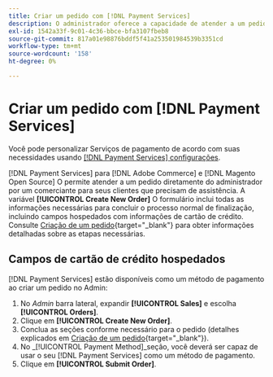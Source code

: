 ```yaml
---
title: Criar um pedido com [!DNL Payment Services]
description: O administrador oferece a capacidade de atender a um pedido usando [!DNL Payment Services] diretamente do Administrador por um comerciante para seus clientes que precisam de assistência.
exl-id: 1542a33f-9c01-4c36-bbce-bfa3107fbeb8
source-git-commit: 817a01e98876bddf5f41a253501984539b3351cd
workflow-type: tm+mt
source-wordcount: '158'
ht-degree: 0%

---
```


# Criar um pedido com [!DNL Payment Services]

Você pode personalizar Serviços de pagamento de acordo com suas necessidades usando [[!DNL Payment Services] configurações](settings.md).

[!DNL Payment Services] para [!DNL Adobe Commerce] e [!DNL Magento Open Source] O permite atender a um pedido diretamente do administrador por um comerciante para seus clientes que precisam de assistência. A variável **[!UICONTROL Create New Order]** O formulário inclui todas as informações necessárias para concluir o processo normal de finalização, incluindo campos hospedados com informações de cartão de crédito. Consulte [Criação de um pedido](https://docs.magento.com/user-guide/customers/customer-account-create-order.html){target="_blank"} para obter informações detalhadas sobre as etapas necessárias.

## Campos de cartão de crédito hospedados

[!DNL Payment Services] estão disponíveis como um método de pagamento ao criar um pedido no Admin:

1. No _Admin_ barra lateral, expandir **[!UICONTROL Sales]** e escolha **[!UICONTROL Orders]**.
1. Clique em **[!UICONTROL Create New Order]**.
1. Conclua as seções conforme necessário para o pedido (detalhes explicados em [Criação de um pedido](https://docs.magento.com/user-guide/customers/customer-account-create-order.html){target="_blank"}).
1. No _[!UICONTROL Payment Method]_seção, você deverá ser capaz de usar o seu [!DNL Payment Services] como um método de pagamento.
1. Clique em **[!UICONTROL Submit Order]**.
